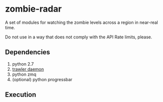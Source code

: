 zombie-radar
============

A set of modules for watching the zombie levels across a region in near-real time.

Do not use in a way that does not comply with the API Rate limits, please.

## Dependencies

1. python 2.7
2. [trawler daemon](https://github.com/Eluvatar/trawler-daemon-c)
3. python zmq
4. (optional) python progressbar

## Execution

